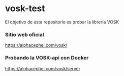 # vosk-test
El objetivo de este repositorio es probar la librería VOSK

### Sitio web oficial
https://alphacephei.com/vosk/

### Probando la VOSK-api con Docker
https://alphacephei.com/vosk/server
